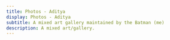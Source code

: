 ```yaml
---
title: Photos - Aditya 
display: Photos - Aditya
subtitle: A mixed art gallery maintained by the Batman (me)
description: A mixed art/gallery.
---
```


<!-- @layout-full-width -->

<ListDemos />
